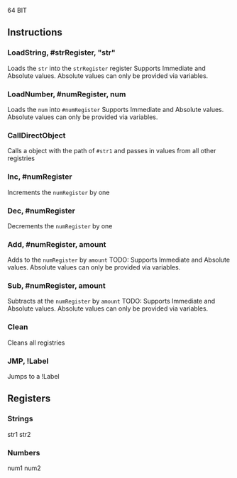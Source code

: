 64 BIT

## Instructions

### LoadString, #strRegister, "str"
Loads the `str` into the `strRegister` register
Supports Immediate and Absolute values. Absolute values can only be provided via variables.

### LoadNumber, #numRegister, num
Loads the `num` into `#numRegister`
Supports Immediate and Absolute values. Absolute values can only be provided via variables.

### CallDirectObject
Calls a object with the path of `#str1` and passes in values from all other registries

### Inc, #numRegister
Increments the `numRegister` by one

### Dec, #numRegister
Decrements the `numRegister` by one

### Add, #numRegister, amount
Adds to the `numRegister` by `amount`
TODO: Supports Immediate and Absolute values. Absolute values can only be provided via variables.

### Sub, #numRegister, amount
Subtracts at the `numRegister` by `amount`
TODO: Supports Immediate and Absolute values. Absolute values can only be provided via variables.

### Clean
Cleans all registries

### JMP, !Label
Jumps to a !Label

## Registers

### Strings
str1
str2

### Numbers
num1
num2